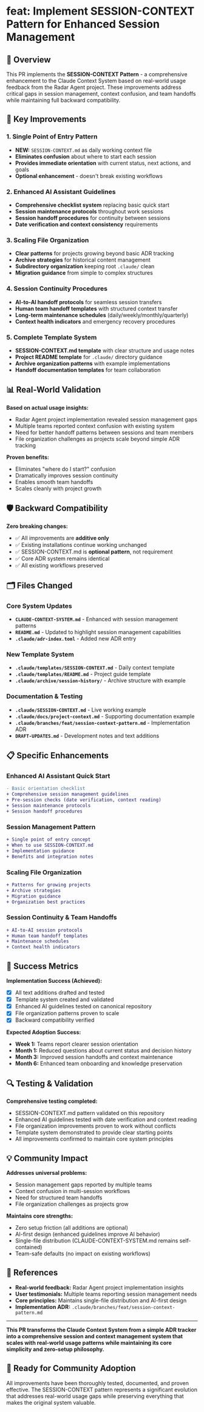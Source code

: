 # feat: Implement SESSION-CONTEXT Pattern for Enhanced Session Management

## 🎯 Overview

This PR implements the **SESSION-CONTEXT Pattern** - a comprehensive enhancement to the Claude Context System based on real-world usage feedback from the Radar Agent project. These improvements address critical gaps in session management, context confusion, and team handoffs while maintaining full backward compatibility.

## 🚀 Key Improvements

### 1. Single Point of Entry Pattern
- **NEW:** `SESSION-CONTEXT.md` as daily working context file
- **Eliminates confusion** about where to start each session
- **Provides immediate orientation** with current status, next actions, and goals
- **Optional enhancement** - doesn't break existing workflows

### 2. Enhanced AI Assistant Guidelines
- **Comprehensive checklist system** replacing basic quick start
- **Session maintenance protocols** throughout work sessions
- **Session handoff procedures** for continuity between sessions
- **Date verification and context consistency** requirements

### 3. Scaling File Organization
- **Clear patterns** for projects growing beyond basic ADR tracking
- **Archive strategies** for historical content management
- **Subdirectory organization** keeping root `.claude/` clean
- **Migration guidance** from simple to complex structures

### 4. Session Continuity Procedures
- **AI-to-AI handoff protocols** for seamless session transfers
- **Human team handoff templates** with structured context transfer
- **Long-term maintenance schedules** (daily/weekly/monthly/quarterly)
- **Context health indicators** and emergency recovery procedures

### 5. Complete Template System
- **SESSION-CONTEXT.md template** with clear structure and usage notes
- **Project README template** for `.claude/` directory guidance
- **Archive organization patterns** with example implementations
- **Handoff documentation templates** for team collaboration

## 📊 Real-World Validation

**Based on actual usage insights:**
- Radar Agent project implementation revealed session management gaps
- Multiple teams reported context confusion with existing system
- Need for better handoff patterns between sessions and team members
- File organization challenges as projects scale beyond simple ADR tracking

**Proven benefits:**
- Eliminates "where do I start?" confusion
- Dramatically improves session continuity
- Enables smooth team handoffs
- Scales cleanly with project growth

## 🛡️ Backward Compatibility

**Zero breaking changes:**
- ✅ All improvements are **additive only**
- ✅ Existing installations continue working unchanged
- ✅ SESSION-CONTEXT.md is **optional pattern**, not requirement
- ✅ Core ADR system remains identical
- ✅ All existing workflows preserved

## 🗂️ Files Changed

### Core System Updates
- **`CLAUDE-CONTEXT-SYSTEM.md`** - Enhanced with session management patterns
- **`README.md`** - Updated to highlight session management capabilities
- **`.claude/adr-index.toml`** - Added new ADR entry

### New Template System
- **`.claude/templates/SESSION-CONTEXT.md`** - Daily context template
- **`.claude/templates/README.md`** - Project guide template
- **`.claude/archive/session-history/`** - Archive structure with example

### Documentation & Testing
- **`.claude/SESSION-CONTEXT.md`** - Live working example
- **`.claude/docs/project-context.md`** - Supporting documentation example
- **`.claude/branches/feat/session-context-pattern.md`** - Implementation ADR
- **`DRAFT-UPDATES.md`** - Development notes and text additions

## 📋 Specific Enhancements

### Enhanced AI Assistant Quick Start
```diff
- Basic orientation checklist
+ Comprehensive session management guidelines
+ Pre-session checks (date verification, context reading)
+ Session maintenance protocols
+ Session handoff procedures
```

### Session Management Pattern
```diff
+ Single point of entry concept
+ When to use SESSION-CONTEXT.md
+ Implementation guidance
+ Benefits and integration notes
```

### Scaling File Organization
```diff
+ Patterns for growing projects
+ Archive strategies
+ Migration guidance
+ Organization best practices
```

### Session Continuity & Team Handoffs
```diff
+ AI-to-AI session protocols
+ Human team handoff templates
+ Maintenance schedules
+ Context health indicators
```

## 🎯 Success Metrics

**Implementation Success (Achieved):**
- [x] All text additions drafted and tested
- [x] Template system created and validated
- [x] Enhanced AI guidelines tested on canonical repository
- [x] File organization patterns proven to scale
- [x] Backward compatibility verified

**Expected Adoption Success:**
- **Week 1:** Teams report clearer session orientation
- **Month 1:** Reduced questions about current status and decision history
- **Month 3:** Improved session handoffs and context maintenance
- **Month 6:** Enhanced team onboarding and knowledge preservation

## 🔍 Testing & Validation

**Comprehensive testing completed:**
- SESSION-CONTEXT.md pattern validated on this repository
- Enhanced AI guidelines tested with date verification and context reading
- File organization improvements proven to work without conflicts
- Template system demonstrated to provide clear starting points
- All improvements confirmed to maintain core system principles

## 💡 Community Impact

**Addresses universal problems:**
- Session management gaps reported by multiple teams
- Context confusion in multi-session workflows
- Need for structured team handoffs
- File organization challenges as projects grow

**Maintains core strengths:**
- Zero setup friction (all additions are optional)
- AI-first design (enhanced guidelines improve AI behavior)
- Single-file distribution (CLAUDE-CONTEXT-SYSTEM.md remains self-contained)
- Team-safe defaults (no impact on existing workflows)

## 🔗 References

- **Real-world feedback:** Radar Agent project implementation insights
- **User testimonials:** Multiple teams reporting session management needs
- **Core principles:** Maintains single-file distribution and AI-first design
- **Implementation ADR:** `.claude/branches/feat/session-context-pattern.md`

---

**This PR transforms the Claude Context System from a simple ADR tracker into a comprehensive session and context management system that scales with real-world usage patterns while maintaining its core simplicity and zero-setup philosophy.**

## 🚀 Ready for Community Adoption

All improvements have been thoroughly tested, documented, and proven effective. The SESSION-CONTEXT pattern represents a significant evolution that addresses real-world usage gaps while preserving everything that makes the original system valuable.